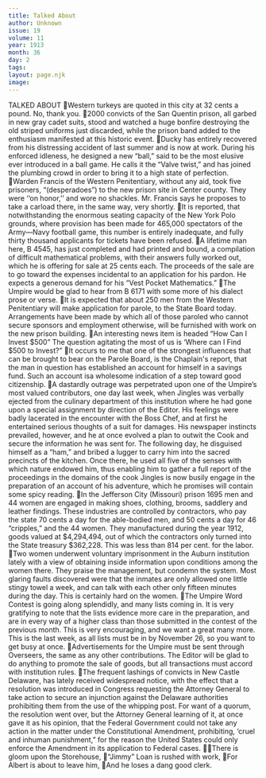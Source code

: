 ```yaml
---
title: Talked About
author: Unknown
issue: 19
volume: 11
year: 1913
month: 36
day: 2
tags:
layout: page.njk
image:
---
```

TALKED ABOUT Western turkeys are quoted in this city at 32 cents a pound. No, thank you. 2000 convicts of the San Quentin prison, all garbed in new gray cadet suits, stood and watched a huge bonfire destroying the old striped uniforms just discarded, while the prison band added to the enthusiasm manifested at this historic event. Ducky has entirely recovered from his distressing accident of last summer and is now at work. During his enforced idleness, he designed a new “ball,” said to be the most elusive ever introduced in a ball game. He calls it the “Valve twist,” and has joined the plumbing crowd in order to bring it to a high state of perfection. Warden Francis of the Western Penitentiary, without any aid, took five prisoners, “(desperadoes”) to the new prison site in Center county. They were ‘‘on honor,’’ and wore no shackles. Mr. Francis says he proposes to take a carload there, in the same way, very shortly. It is reported, that notwithstanding the enormous seating capacity of the New York Polo grounds, where provision has been made for 465,000 spectators of the Army—Navy football game, this number is entirely inadequate, and fully thirty thousand applicants for tickets have been refused. A lifetime man here, B 4545, has just completed and had printed and bound, a compilation of difficult mathematical problems, with their answers fully worked out, which he is offering for sale at 25 cents each. The proceeds of the sale are to go toward the expenses incidental to an application for his pardon. He expects a generous demand for his “Vest Pocket Mathematics.” The Umpire would be glad to hear from B 6171 with some more of his dialect prose or verse. It is expected that about 250 men from the Western Penitentiary will make application for parole, to the State Board today. Arrangements have been made by which all of those paroled who cannot secure sponsors and employment otherwise, will be furnished with work on the new prison building. An interesting news item is headed “How Can I Invest $500” The question agitating the most of us is ‘Where can I Find $500 to Invest?” It occurs to me that one of the strongest influences that can be brought to bear on the Parole Board, is the Chaplain's report, that the man in question has established an account for himself in a savings fund. Such an account isa wholesome indication of a step toward good citizenship. A dastardly outrage was perpetrated upon one of the Umpire’s most valued contributors, one day last week, when Jingles was verbally ejected from the culinary department of this institution where he had gone upon a special assignment by direction of the Editor. His feelings were badly lacerated in the encounter with the Boss Chef, and at first he entertained serious thoughts of a suit for damages. His newspaper instincts prevailed, however, and he at once evolved a plan to outwit the Cook and secure the information he was sent for. The following day, he disguised himself as a “ham,” and bribed a lugger to carry him into the sacred precincts of the kitchen. Once there, he used all five of the senses with which nature endowed him, thus enabling him to gather a full report of the proceedings in the domains of the cook Jingles is now busily engage in the preparation of an account of his adventure, which he promises will contain some spicy reading. In the Jefferson City (Missouri) prison 1695 men and 44 women are engaged in making shoes, clothing, brooms, saddlery and leather findings. These industries are controlled by contractors, who pay the state 70 cents a day for the able-bodied men, and 50 cents a day for 46 “cripples,” and the 44 women. They manufactured during the year 1912, goods valued at $4,294,494, out of which the contractors only turned into the State treasury $362,228. This was less than 814 per cent. for the labor. Two women underwent voluntary imprisonment in the Auburn institution lately with a view of obtaining inside information upon conditions among the women there. They praise the management, but condemn the system. Most glaring faults discovered were that the inmates are only allowed one little stingy towel a week, and can talk with each other only fifteen minutes during the day. This is certainly hard on the women. The Umpire Word Contest is going along splendidly, and many lists coming in. It is very gratifying to note that the lists evidence more care in the preparation, and are in every way of a higher class than those submitted in the contest of the previous month. This is very encouraging, and we want a great many more. This is the last week, as all lists must be in by November 26, so you want to get busy at once. Advertisements for the Umpire must be sent through Overseers, the same as any other contributions. The Editor will be glad to do anything to promote the sale of goods, but all transactions must accord with institution rules. The frequent lashings of convicts in New Castle Delaware, has lately received widespread notice, with the effect that a resolution was introduced in Congress requesting the Attorney General to take action to secure an injunction against the Delaware authorities prohibiting them from the use of the whipping post. For want of a quorum, the resolution went over, but the Attorney General learning of it, at once gave it as his opinion, that the Federal Government could not take any action in the matter under the Constitutional Amendment, prohibiting, ‘cruel and inhuman punishment,” for the reason the United States could only enforce the Amendment in its application to Federal cases. There is gloom upon the Storehouse, “Jimmy” Loan is rushed with work, For Albert is about to leave him, And he loses a dang good clerk. 
